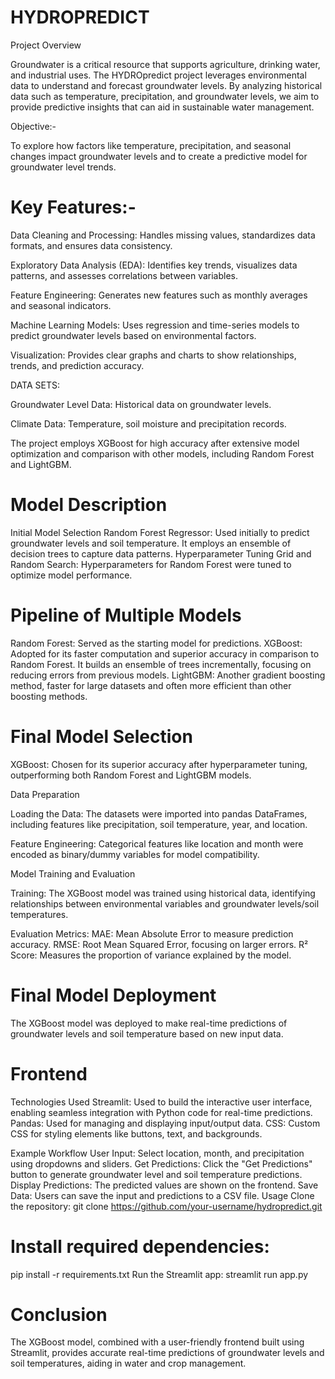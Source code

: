 # HYDROPREDICT
Project Overview

Groundwater is a critical resource that supports agriculture, drinking water, and industrial uses. The HYDROpredict project leverages environmental data to understand and forecast groundwater levels. By analyzing historical data such as temperature, precipitation, and groundwater levels, we aim to provide predictive insights that can aid in sustainable water management.

Objective:-

To explore how factors like temperature, precipitation, and seasonal changes impact groundwater levels and to create a predictive model for groundwater level trends.

# Key Features:-

Data Cleaning and Processing: Handles missing values, standardizes data formats, and ensures data consistency.

Exploratory Data Analysis (EDA): Identifies key trends, visualizes data patterns, and assesses correlations between variables.

Feature Engineering: Generates new features such as monthly averages and seasonal indicators.

Machine Learning Models: Uses regression and time-series models to predict groundwater levels based on environmental factors.

Visualization: Provides clear graphs and charts to show relationships, trends, and prediction accuracy.

DATA SETS:

Groundwater Level Data: Historical data on groundwater levels.

Climate Data: Temperature, soil moisture and precipitation records.

The project employs XGBoost for high accuracy after extensive model optimization and comparison with other models, including Random Forest and LightGBM.

# Model Description
Initial Model Selection
Random Forest Regressor: Used initially to predict groundwater levels and soil temperature. It employs an ensemble of decision trees to capture data patterns.
Hyperparameter Tuning
Grid and Random Search: Hyperparameters for Random Forest were tuned to optimize model performance.

# Pipeline of Multiple Models
Random Forest: Served as the starting model for predictions.
XGBoost: Adopted for its faster computation and superior accuracy in comparison to Random Forest. It builds an ensemble of trees incrementally, focusing on reducing errors from previous models.
LightGBM: Another gradient boosting method, faster for large datasets and often more efficient than other boosting methods.

# Final Model Selection
XGBoost: Chosen for its superior accuracy after hyperparameter tuning, outperforming both Random Forest and LightGBM models.

Data Preparation

Loading the Data: The datasets were imported into pandas DataFrames, including features like precipitation, soil temperature, year, and location.

Feature Engineering: Categorical features like location and month were encoded as binary/dummy variables for model compatibility.

Model Training and Evaluation

Training: The XGBoost model was trained using historical data, identifying relationships between environmental variables and groundwater levels/soil temperatures.

Evaluation Metrics:
MAE: Mean Absolute Error to measure prediction accuracy.
RMSE: Root Mean Squared Error, focusing on larger errors.
R² Score: Measures the proportion of variance explained by the model.

# Final Model Deployment
The XGBoost model was deployed to make real-time predictions of groundwater levels and soil temperature based on new input data.

# Frontend

Technologies Used
Streamlit: Used to build the interactive user interface, enabling seamless integration with Python code for real-time predictions.
Pandas: Used for managing and displaying input/output data.
CSS: Custom CSS for styling elements like buttons, text, and backgrounds.

Example Workflow
User Input: Select location, month, and precipitation using dropdowns and sliders.
Get Predictions: Click the "Get Predictions" button to generate groundwater level and soil temperature predictions.
Display Predictions: The predicted values are shown on the frontend.
Save Data: Users can save the input and predictions to a CSV file.
Usage
Clone the repository:
git clone https://github.com/your-username/hydropredict.git

# Install required dependencies:

pip install -r requirements.txt
Run the Streamlit app:
streamlit run app.py

# Conclusion
The XGBoost model, combined with a user-friendly frontend built using Streamlit, provides accurate real-time predictions of groundwater levels and soil temperatures, aiding in water and crop management.


